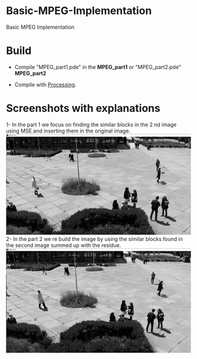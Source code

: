 # Basic-MPEG-Implementation
Basic MPEG Implementation

# Build
- Compile "MPEG_part1.pde" in the **MPEG_part1** or "MPEG_part2.pde" **MPEG_part2**

- Compile with [Processing](https://processing.org).

# Screenshots with explanations

1- In the part 1 we focus on finding the similar blocks in the 2 nd image using MSE and inserting them in the original image.
<img src = "MPEG_part1\Screenshot_1.png" title = part1 >
2- In the part 2 we re build the image by using the similar blocks found in the second image summed up with the residue.
<img src = "MPEG_part2\Screenshot_2.png" title = part2 >
